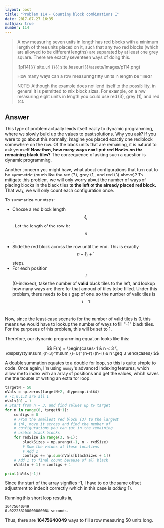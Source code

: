 ```yaml
---
layout: post
title: "Problem 114 - Counting block combinations I"
date: 2017-07-27 16:35
mathjax: true
number: 114 
---
```


> A row measuring seven units in length has red blocks with a minimum length of three units placed on it, such that any two red blocks (which are allowed to be different lengths) are separated by at least one grey square. There are exactly seventeen ways of doing this.
>
> ![p114]({{ site.url }}{{ site.baseurl }}/assets/Images/p114.png)
>
> How many ways can a row measuring fifty units in length be filled?
>
> NOTE: Although the example does not lend itself to the possibility, in general it is permitted to mix block sizes. For example, on a row measuring eight units in length you could use red (3), grey (1), and red (4).

<!--more-->

## Answer

This type of problem actually lends itself easily to dynamic programming, where we slowly build up the values to past solutions. Why you ask? If you were to go about this normally, imagine you placed exactly one red block somewhere on the row. Of the black units that are remaining, it is natural to ask yourself **Now then, how many ways can I put red blocks on the remaining black tiles?** The consequence of asking such a question is dynamic programming.

Another concern you might have, what about configurations that turn out to be symmetric (much like the red (3), grey (1), and red (3) above)? To mitigate this problem, we will only worry about the number of ways of placing blocks in the black tiles **to the left of the already placed red block.** That way, we will only count each configuration once.

To summarize our steps:

- Choose a red block length $$\ell_r$$. Let the length of the row be $$n$$.
- Slide the red block across the row until the end. This is exactly $$n-\ell_r + 1$$ steps.
- For each position $$i$$ (0-indexed), take the number of **valid** black tiles to the left, and lookup how many ways are there for that amount of tiles to be filled. Under this problem, there needs to be a gap of one, so the number of valid tiles is $$i-1$$.

Now, since the least-case scenario for the number of valid tiles is 0, this means we would have to lookup the number of ways to fill "-1" black tiles. For the purposes of this problem, this will be set to 1.

Therefore, our dynamic programming equation looks like this:


$$
F(n) = \begin{cases}
	1 & n < 3
	\\
	\displaystyle\sum_{r=3}^n\sum_{i=0}^{n-r}F(n-1) & n \geq 3
\end{cases}
$$


A double summation equates to a double for loop, so this is quite simple to code. Once again, I'm using `numpy`'s advanced indexing features, which allow me to index with an array of positions and get the values, which saves me the trouble of writing an extra for loop.

```python
targetN = 50
nVals = np.zeros(targetN+2, dtype=np.int64)
# -1,0,1,2 are all 1
nVals[0] = 1
# Start from n = 3, and find values up to target
for n in range(0, targetN+1):
    configs = 0
    # From the smallest red block (3) to the largest
    # (n), move it across and find the number of
    # configurations you can put in the remaining
    # usable black blocks
    for redSize in range(3, n+1):
        blackSizes = np.arange(-1, n - redSize)
        # Sum the values at those locations
        # Add 1
        configs += np.sum(nVals[blackSizes + 1])
    # Add 1 to final count because of all black
    nVals[n + 1] = configs + 1

print(nVals[-1])
```

Since the start of the array signifies -1, I have to do the same offset adjustment to index it correctly (which in this case is *adding* 1).

Running this short loop results in,

```
16475640049
0.022253200000000084 seconds.
```

Thus, there are **16475640049** ways to fill a row measuring 50 units long.